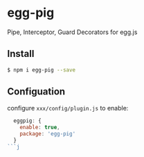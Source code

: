 # egg-pig
Pipe, Interceptor, Guard Decorators for egg.js 

## Install 
```bash
$ npm i egg-pig --save
```

## Configuation

configure `xxx/config/plugin.js` to enable:

```js
  eggpig: {
    enable: true,
    package: 'egg-pig'
  }
```j

